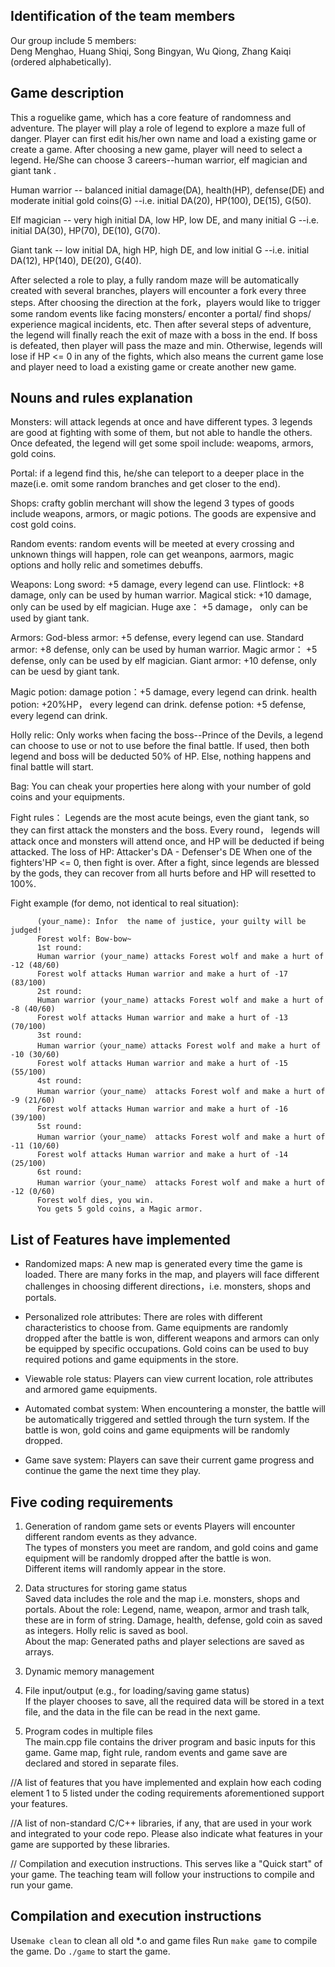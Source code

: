 ## Identification of the team members
Our group include 5 members:  
Deng Menghao, Huang Shiqi, Song Bingyan, Wu Qiong, Zhang Kaiqi (ordered alphabetically).

## Game description
This a roguelike game, which has a core feature of randomness and adventure. The player will play a role of legend to explore a maze full of danger. Player can first edit his/her own name and load a existing game or create a game. After choosing a new game, player will need to select a legend. He/She can choose 3 careers--human warrior, elf magician and giant tank .

Human warrior -- balanced initial damage(DA), health(HP), defense(DE) and moderate initial gold coins(G) --i.e. initial DA(20), HP(100), DE(15), G(50).

Elf magician -- very high initial DA, low HP, low DE, and many initial G --i.e. initial DA(30), HP(70), DE(10), G(70).

Giant tank --  low initial DA, high HP, high DE, and low initial G --i.e. initial DA(12), HP(140), DE(20), G(40).

After selected a role to play, a fully random maze will be automatically created with several branches, players will encounter a fork every three steps. After choosing the direction at the fork，players would like to trigger some random events like facing monsters/ enconter a portal/ find shops/ experience magical incidents, etc. Then after several steps of adventure, the legend will finally reach the exit of maze with a boss in the end. If boss is defeated, then player will pass the maze and min. Otherwise, legends will lose if HP <= 0 in any of the fights, which also means the current game lose and player need to load a existing game or create another new game.

## Nouns and rules explanation

Monsters: will attack legends at once and have different types. 3 legends are good at fighting with some of them, but not able to handle the others. Once defeated, the
legend will get some spoil include: weapoms, armors, gold coins.

Portal: if a legend find this, he/she can teleport to a deeper place in the maze(i.e. omit some random branches and get closer to the end).

Shops: crafty goblin merchant will show the legend 3 types of goods include weapons, armors, or magic potions. The goods are expensive and cost gold coins.

Random events: random events will be meeted at every crossing and unknown things will happen, role can get weanpons, aarmors, magic options and holly relic and sometimes debuffs.

Weapons:
    Long sword: +5 damage, every legend can use.
    Flintlock: +8 damage, only can be used by human warrior.
    Magical stick: +10 damage, only can be used by elf magician.
    Huge axe： +5 damage， only can be used by giant tank.

Armors:
    God-bless armor: +5 defense, every legend can use.
    Standard armor: +8 defense, only can be used by human warrior.
    Magic armor： +5 defense, only can be used by elf magician.
    Giant armor: +10 defense, only can be uesd by giant tank.

Magic potion:
    damage potion：+5 damage, every legend can drink.
    health potion: +20%HP， every legend can drink.
    defense potion: +5 defense, every legend can drink.

Holly relic: Only works when facing the boss--Prince of the Devils, a legend can choose to use or not to use before the final battle.
    If used, then both legend and boss will be deducted 50% of HP.
    Else, nothing happens and final battle will start.
    
Bag: You can cheak your properties here along with your number of gold coins and your equipments.
    
 Fight rules： Legends are the most acute beings, even the giant tank, so they can first attack the monsters and the boss.
 Every round， legends will attack once and monsters will attend once, and HP will be deducted if being attacked. The loss of HP: Attacker's DA - Defenser's DE
 When one of the fighters'HP <= 0, then fight is over. After a fight, since legends are blessed by the gods, they can recover from all hurts before and HP will resetted to 100%.  
 
 Fight example (for demo, not identical to real situation):  
 
          (your_name): Infor  the name of justice, your guilty will be judged!  
          Forest wolf: Bow-bow~  
          1st round:   
          Human warrior (your_name) attacks Forest wolf and make a hurt of -12 (48/60)  
          Forest wolf attacks Human warrior and make a hurt of -17 (83/100)  
          2st round:   
          Human warrior (your_name) attacks Forest wolf and make a hurt of -8 (40/60)  
          Forest wolf attacks Human warrior and make a hurt of -13 (70/100)  
          3st round:   
          Human warrior（your_name）attacks Forest wolf and make a hurt of -10 (30/60)  
          Forest wolf attacks Human warrior and make a hurt of -15 (55/100)  
          4st round:   
          Human warrior（your_name） attacks Forest wolf and make a hurt of -9 (21/60)  
          Forest wolf attacks Human warrior and make a hurt of -16 (39/100)  
          5st round:   
          Human warrior（your_name） attacks Forest wolf and make a hurt of -11 (10/60)  
          Forest wolf attacks Human warrior and make a hurt of -14 (25/100)  
          6st round:   
          Human warrior（your_name） attacks Forest wolf and make a hurt of -12 (0/60)  
          Forest wolf dies, you win.  
          You gets 5 gold coins, a Magic armor.  
          
## List of Features have implemented
- Randomized maps: A new map is generated every time the game is loaded. There are many forks in the map, and players will face different challenges in choosing different directions，i.e. monsters, shops and portals.

- Personalized role attributes: There are roles with different characteristics to choose from. Game equipments are randomly dropped after the battle is won, different weapons and armors can only be equipped by specific occupations. Gold coins can be used to buy required potions and game equipments in the store.

- Viewable role status: Players can view current location, role attributes and armored game equipments.

- Automated combat system: When encountering a monster, the battle will be automatically triggered and settled through the turn system. If the battle is won, gold coins and game equipments will be randomly dropped.

- Game save system: Players can save their current game progress and continue the game the next time they play.

## Five coding requirements
1. Generation of random game sets or events
Players will encounter different random events as they advance.  
The types of monsters you meet are random, and gold coins and game equipment will be randomly dropped after the battle is won.  
Different items will randomly appear in the store.  

2. Data structures for storing game status  
Saved data includes the role and the map i.e. monsters, shops and portals.
About the role: Legend, name, weapon, armor and trash talk, these are in form of string. Damage, health, defense, gold coin as saved as integers. Holly relic is saved as bool.  
About the map: Generated paths and player selections are saved as arrays.

3. Dynamic memory management

4. File input/output (e.g., for loading/saving game status)  
If the player chooses to save, all the required data will be stored in a text file, and the data in the file can be read in the next game.

5. Program codes in multiple files  
The main.cpp file contains the driver program and basic inputs for this game. Game map, fight rule, random events and game save are declared and stored in separate files.



//A list of features that you have implemented and explain how each coding 
element 1 to 5 listed under the coding requirements aforementioned support 
your features.

//A list of non-standard C/C++ libraries, if any, that are used in your work and 
integrated to your code repo. Please also indicate what features in your game 
are supported by these libraries.

// Compilation and execution instructions. This serves like a "Quick start" of your 
game. The teaching team will follow your instructions to compile and run your 
game.

## Compilation and execution instructions
Use```make clean``` to clean all old *.o and game files
Run ```make game``` to compile the game.
Do ```./game``` to start the game.
